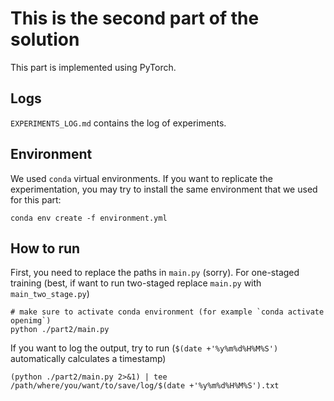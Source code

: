 # This is the second part of the solution

This part is implemented using PyTorch.

## Logs

`EXPERIMENTS_LOG.md` contains the log of experiments. 

## Environment

We used `conda` virtual environments. If you want to replicate the experimentation, you may try to install the same environment that we used for this part:

```
conda env create -f environment.yml
```

## How to run

First, you need to replace the paths in `main.py` (sorry). For one-staged training (best, if want to run two-staged replace `main.py` with `main_two_stage.py`)
```
# make sure to activate conda environment (for example `conda activate openimg`)
python ./part2/main.py
```

If you want to log the output, try to run (`$(date +'%y%m%d%H%M%S')` automatically calculates a timestamp)
```
(python ./part2/main.py 2>&1) | tee /path/where/you/want/to/save/log/$(date +'%y%m%d%H%M%S').txt
```